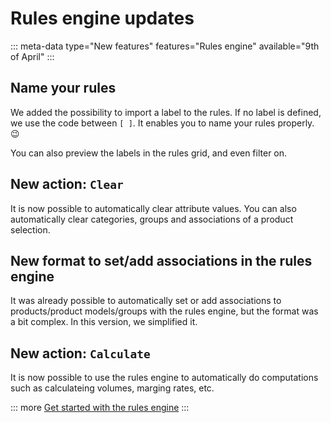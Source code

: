 # Rules engine updates
::: meta-data type="New features" features="Rules engine" available="9th of April"
:::

## Name your rules
We added the possibility to import a label to the rules. If no label is defined, we use the code between `[ ]`. It enables you to name your rules properly. :wink:

You can also preview the labels in the rules grid, and even filter on.

## New action: `Clear`
It is now possible to automatically clear attribute values. You can also automatically clear categories, groups and associations of a product selection.

## New format to set/add associations in the rules engine
It was already possible to automatically set or add associations to products/product models/groups with the rules engine, but the format was a bit complex. In this version, we simplified it.

## New action: `Calculate`
It is now possible to use the rules engine to automatically do computations such as calculateing volumes, marging rates, etc.

::: more
[Get started with the rules engine](../articles/get-started-with-the-rules-engine.html)
:::
